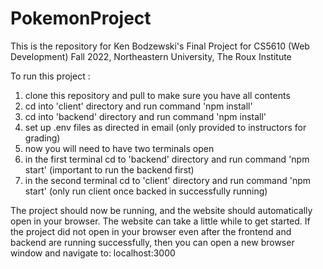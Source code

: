 # PokemonProject
This is the repository for Ken Bodzewski's Final Project for CS5610 (Web Development) Fall 2022, Northeastern University, The Roux Institute

To run this project :
1. clone this repository and pull to make sure you have all contents
2. cd into 'client' directory and run command 'npm install'
3. cd into 'backend' directory and run command 'npm install'
4. set up .env files as directed in email (only provided to instructors for grading)
5. now you will need to have two terminals open 
6. in the first terminal cd to 'backend' directory and run command 'npm start' (important to run the backend first)
7. in the second terminal cd to 'client' directory and run command 'npm start' (only run client once backed in successfully running)

The project should now be running, and the website should automatically open in your browser. The website can take a little while to get started.
If the project did not open in your browser even after the frontend and backend are running successfully, then you can open a new browser window and navigate to: localhost:3000

